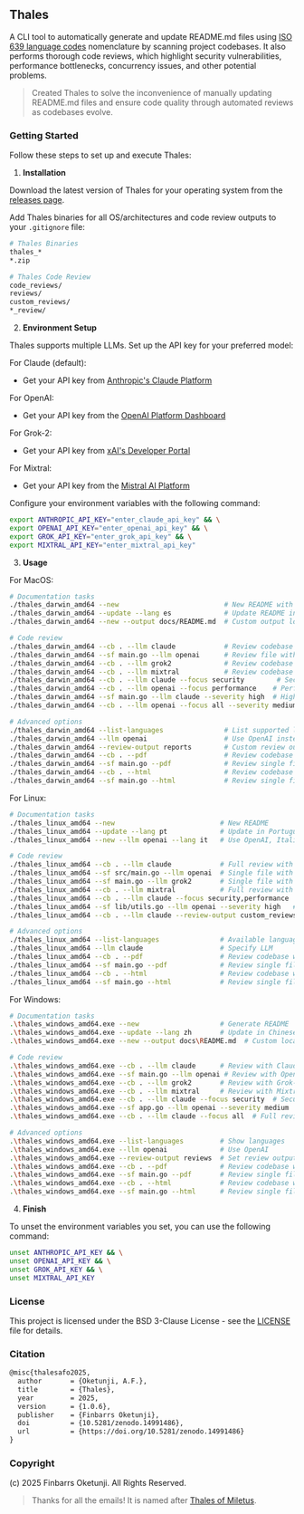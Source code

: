 ## Thales

A CLI tool to automatically generate and update README.md files using [ISO 639 language codes](https://en.wikipedia.org/wiki/List_of_ISO_639_language_codes) nomenclature by scanning project codebases. It also performs thorough code reviews, which highlight security vulnerabilities, performance bottlenecks, concurrency issues, and other potential problems.

> Created Thales to solve the inconvenience of manually updating README.md files and ensure code quality through automated reviews as codebases evolve.

### Getting Started

Follow these steps to set up and execute Thales:

1. **Installation**

Download the latest version of Thales for your operating system from the [releases page](https://github.com/0xnu/thales/releases).

Add Thales binaries for all OS/architectures and code review outputs to your `.gitignore` file:

```bash
# Thales Binaries
thales_*
*.zip

# Thales Code Review
code_reviews/
reviews/
custom_reviews/
*_review/
```

2. **Environment Setup**

Thales supports multiple LLMs. Set up the API key for your preferred model:

For Claude (default):
- Get your API key from [Anthropic's Claude Platform](https://www.merge.dev/blog/anthropic-api-key)

For OpenAI:
- Get your API key from the [OpenAI Platform Dashboard](https://www.merge.dev/blog/chatgpt-api-key)

For Grok-2:
- Get your API key from [xAI's Developer Portal](https://www.merge.dev/blog/grok-api-key)

For Mixtral:
- Get your API key from the [Mistral AI Platform](https://www.merge.dev/blog/mistral-ai-api-key)

Configure your environment variables with the following command:

```bash
export ANTHROPIC_API_KEY="enter_claude_api_key" && \
export OPENAI_API_KEY="enter_openai_api_key" && \
export GROK_API_KEY="enter_grok_api_key" && \
export MIXTRAL_API_KEY="enter_mixtral_api_key"
```

3. **Usage**

For MacOS:

```bash
# Documentation tasks
./thales_darwin_amd64 --new                          # New README with default settings
./thales_darwin_amd64 --update --lang es             # Update README in Spanish
./thales_darwin_amd64 --new --output docs/README.md  # Custom output location

# Code review
./thales_darwin_amd64 --cb . --llm claude            # Review codebase with Claude
./thales_darwin_amd64 --sf main.go --llm openai      # Review file with OpenAI
./thales_darwin_amd64 --cb . --llm grok2             # Review codebase with Grok-2
./thales_darwin_amd64 --cb . --llm mixtral           # Review codebase with Mixtral
./thales_darwin_amd64 --cb . --llm claude --focus security        # Security review with Claude
./thales_darwin_amd64 --cb . --llm openai --focus performance    # Performance review with OpenAI
./thales_darwin_amd64 --sf main.go --llm claude --severity high  # High-severity with Claude
./thales_darwin_amd64 --cb . --llm openai --focus all --severity medium  # All areas with OpenAI

# Advanced options
./thales_darwin_amd64 --list-languages               # List supported languages
./thales_darwin_amd64 --llm openai                   # Use OpenAI instead of Claude
./thales_darwin_amd64 --review-output reports        # Custom review output directory
./thales_darwin_amd64 --cb . --pdf                   # Review codebase with PDF output
./thales_darwin_amd64 --sf main.go --pdf             # Review single file with PDF output
./thales_darwin_amd64 --cb . --html                  # Review codebase with HTML output
./thales_darwin_amd64 --sf main.go --html            # Review single file with HTML output
```

For Linux:

```bash
# Documentation tasks
./thales_linux_amd64 --new                          # New README
./thales_linux_amd64 --update --lang pt             # Update in Portuguese
./thales_linux_amd64 --new --llm openai --lang it   # Use OpenAI, Italian output

# Code review
./thales_linux_amd64 --cb . --llm claude            # Full review with Claude
./thales_linux_amd64 --sf src/main.go --llm openai  # Single file with OpenAI
./thales_linux_amd64 --sf main.go --llm grok2       # Single file with Grok-2
./thales_linux_amd64 --cb . --llm mixtral           # Full review with Mixtral
./thales_linux_amd64 --cb . --llm claude --focus security,performance  # Multi-focus with Claude
./thales_linux_amd64 --sf lib/utils.go --llm openai --severity high   # Critical with OpenAI
./thales_linux_amd64 --cb . --llm claude --review-output custom_reviews  # Custom dir with Claude

# Advanced options
./thales_linux_amd64 --list-languages               # Available languages
./thales_linux_amd64 --llm claude                   # Specify LLM
./thales_linux_amd64 --cb . --pdf                   # Review codebase with PDF output
./thales_linux_amd64 --sf main.go --pdf             # Review single file with PDF output
./thales_linux_amd64 --cb . --html                  # Review codebase with HTML output
./thales_linux_amd64 --sf main.go --html            # Review single file with HTML output
```

For Windows:

```bash
# Documentation tasks
.\thales_windows_amd64.exe --new                    # Generate README
.\thales_windows_amd64.exe --update --lang zh       # Update in Chinese
.\thales_windows_amd64.exe --new --output docs\README.md  # Custom location

# Code review
.\thales_windows_amd64.exe --cb . --llm claude      # Review with Claude
.\thales_windows_amd64.exe --sf main.go --llm openai # Review with OpenAI
.\thales_windows_amd64.exe --cb . --llm grok2       # Review with Grok-2
.\thales_windows_amd64.exe --cb . --llm mixtral     # Review with Mixtral
.\thales_windows_amd64.exe --cb . --llm claude --focus security  # Security with Claude
.\thales_windows_amd64.exe --sf app.go --llm openai --severity medium  # Medium+ with OpenAI
.\thales_windows_amd64.exe --cb . --llm claude --focus all  # Full review with Claude

# Advanced options
.\thales_windows_amd64.exe --list-languages         # Show languages
.\thales_windows_amd64.exe --llm openai             # Use OpenAI
.\thales_windows_amd64.exe --review-output reviews  # Set review output
.\thales_windows_amd64.exe --cb . --pdf             # Review codebase with PDF output
.\thales_windows_amd64.exe --sf main.go --pdf       # Review single file with PDF output
.\thales_windows_amd64.exe --cb . --html            # Review codebase with HTML output
.\thales_windows_amd64.exe --sf main.go --html      # Review single file with HTML output
```

4. **Finish**

To unset the environment variables you set, you can use the following command:

```bash
unset ANTHROPIC_API_KEY && \
unset OPENAI_API_KEY && \
unset GROK_API_KEY && \
unset MIXTRAL_API_KEY
```

### License

This project is licensed under the BSD 3-Clause License - see the [LICENSE](LICENSE) file for details.

### Citation

```tex
@misc{thalesafo2025,
  author       = {Oketunji, A.F.},
  title        = {Thales},
  year         = 2025,
  version      = {1.0.6},
  publisher    = {Finbarrs Oketunji},
  doi          = {10.5281/zenodo.14991486},
  url          = {https://doi.org/10.5281/zenodo.14991486}
}
```

### Copyright

(c) 2025 Finbarrs Oketunji. All Rights Reserved.

> Thanks for all the emails! It is named after [Thales of Miletus](https://en.wikipedia.org/wiki/Thales_of_Miletus).